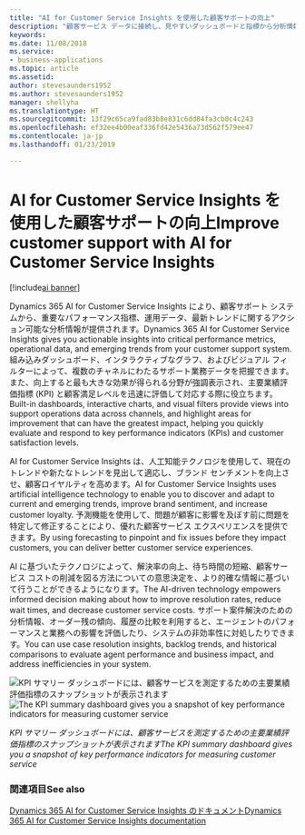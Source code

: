 ```yaml
---
title: "AI for Customer Service Insights を使用した顧客サポートの向上"
description: "顧客サービス データに接続し、見やすいダッシュボードと指標から分析情報を収集します。"
keywords: 
ms.date: 11/08/2018
ms.service:
- business-applications
ms.topic: article
ms.assetid: 
author: stevesaunders1952
ms.author: stevesaunders1952
manager: shellyha
ms.translationtype: HT
ms.sourcegitcommit: 13f29c65ca9fad83b8e831c6dd84fa3cb0c4c243
ms.openlocfilehash: ef32ee4b00eaf336fd42e5436a73d562f579ee47
ms.contentlocale: ja-jp
ms.lasthandoff: 01/23/2019

---
```


# <a name="improve-customer-support-with-ai-for-customer-service-insights"></a><span data-ttu-id="7ef86-103">AI for Customer Service Insights を使用した顧客サポートの向上</span><span class="sxs-lookup"><span data-stu-id="7ef86-103">Improve customer support with AI for Customer Service Insights</span></span>

[!include[ai banner](../includes/ai.md)] 

<span data-ttu-id="7ef86-104">Dynamics 365 AI for Customer Service Insights により、顧客サポート システムから、重要なパフォーマンス指標、運用データ、最新トレンドに関するアクション可能な分析情報が提供されます。</span><span class="sxs-lookup"><span data-stu-id="7ef86-104">Dynamics 365 AI for Customer Service Insights gives you actionable insights into critical performance metrics, operational data, and emerging trends from your customer support system.</span></span> <span data-ttu-id="7ef86-105">組み込みダッシュボード、インタラクティブなグラフ、およびビジュアル フィルターによって、複数のチャネルにわたるサポート業務データを把握できます。また、向上すると最も大きな効果が得られる分野が強調表示され、主要業績評価指標 (KPI) と顧客満足レベルを迅速に評価して対応する際に役立ちます。</span><span class="sxs-lookup"><span data-stu-id="7ef86-105">Built-in dashboards, interactive charts, and visual filters provide views into support operations data across channels, and highlight areas for improvement that can have the greatest impact, helping you quickly evaluate and respond to key performance indicators (KPIs) and customer satisfaction levels.</span></span>

<span data-ttu-id="7ef86-106">AI for Customer Service Insights は、人工知能テクノロジを使用して、現在のトレンドや新たなトレンドを見出して適応し、ブランド センチメントを向上させ、顧客ロイヤルティを高めます。</span><span class="sxs-lookup"><span data-stu-id="7ef86-106">AI for Customer Service Insights uses artificial intelligence technology to enable you to discover and adapt to current and emerging trends, improve brand sentiment, and increase customer loyalty.</span></span> <span data-ttu-id="7ef86-107">予測機能を使用して、問題が顧客に影響を及ぼす前に問題を特定して修正することにより、優れた顧客サービス エクスペリエンスを提供できます。</span><span class="sxs-lookup"><span data-stu-id="7ef86-107">By using forecasting to pinpoint and fix issues before they impact customers, you can deliver better customer service experiences.</span></span>

<span data-ttu-id="7ef86-108">AI に基づいたテクノロジによって、解決率の向上、待ち時間の短縮、顧客サービス コストの削減を図る方法についての意思決定を、より的確な情報に基づいて行うことができるようになります。</span><span class="sxs-lookup"><span data-stu-id="7ef86-108">The AI-driven technology empowers informed decision making about how to improve resolution rates, reduce wait times, and decrease customer service costs.</span></span> <span data-ttu-id="7ef86-109">サポート案件解決のための分析情報、オーダー残の傾向、履歴の比較を利用すると、エージェントのパフォーマンスと業務への影響を評価したり、システムの非効率性に対処したりできます。</span><span class="sxs-lookup"><span data-stu-id="7ef86-109">You can use case resolution insights, backlog trends, and historical comparisons to evaluate agent performance and business impact, and address inefficiencies in your system.</span></span>

<span data-ttu-id="7ef86-110">![KPI サマリー ダッシュボードには、顧客サービスを測定するための主要業績評価指標のスナップショットが表示されます](media/ai-customer-service-insights.png "KPI サマリー ダッシュボードには、顧客サービスを測定するための主要業績評価指標のスナップショットが表示されます")</span><span class="sxs-lookup"><span data-stu-id="7ef86-110">![The KPI summary dashboard gives you a snapshot of key performance indicators for measuring customer service](media/ai-customer-service-insights.png "The KPI summary dashboard gives you a snapshot of key performance indicators for measuring customer service")</span></span>

<span data-ttu-id="7ef86-111">*KPI サマリー ダッシュボードには、顧客サービスを測定するための主要業績評価指標のスナップショットが表示されます*</span><span class="sxs-lookup"><span data-stu-id="7ef86-111">*The KPI summary dashboard gives you a snapshot of key performance indicators for measuring customer service*</span></span>

### <a name="see-also"></a><span data-ttu-id="7ef86-112">関連項目</span><span class="sxs-lookup"><span data-stu-id="7ef86-112">See also</span></span>
[<span data-ttu-id="7ef86-113">Dynamics 365 AI for Customer Service Insights のドキュメント</span><span class="sxs-lookup"><span data-stu-id="7ef86-113">Dynamics 365 AI for Customer Service Insights documentation</span></span>](https://docs.microsoft.com/dynamics365/ai/customer-service-insights/overview)

